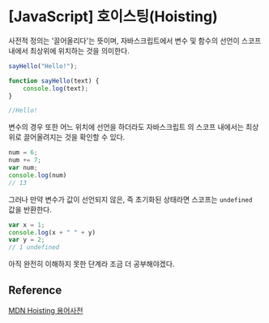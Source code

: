 # [JavaScript] 호이스팅(Hoisting)

사전적 정의는 '끌어올리다'는 뜻이며, 자바스크립트에서 변수 및 함수의 선언이 스코프 내에서 최상위에 위치하는 것을 의미한다.



```javascript
sayHello("Hello!");

function sayHello(text) {
    console.log(text);
}

//Hello!
```



변수의 경우 또한 어느 위치에 선언을 하더라도 자바스크립트 의 스코프 내에서는 최상위로 끌어올려지는 것을 확인할 수 있다.

```javascript
num = 6;
num += 7;
var num; 
console.log(num)
// 13
```



그러나 만약 변수가 값이 선언되지 않은, 즉 초기화된 상태라면 스코프는 `undefined ` 값을 반환한다.

```javascript
var x = 1;
console.log(x + " " + y)
var y = 2;
// 1 undefined
```



아직 완전히 이해하지 못한 단계라 조금 더 공부해야겠다.



## Reference

[MDN Hoisting 용어사전](<https://developer.mozilla.org/ko/docs/Glossary/Hoisting>) 
